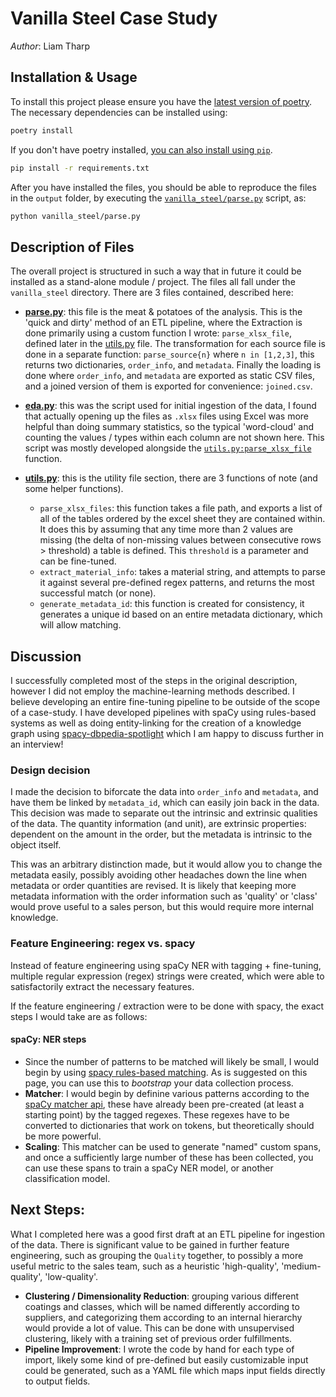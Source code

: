 # Vanilla Steel Case Study

*Author*: Liam Tharp


## Installation & Usage

To install this project please ensure you have the [latest version of poetry](https://python-poetry.org/docs/ "Poetry's installation docs"). The necessary dependencies can be installed using:

``` sh 
poetry install
```

If you don't have poetry installed, [you can also install using `pip`](https://pypi.org/project/pip/). 

``` sh
pip install -r requirements.txt
```

After you have installed the files, you should be able to reproduce the files in the `output` folder, by executing the [`vanilla_steel/parse.py`](vanilla_steel/parse.py) script, as:

``` sh
python vanilla_steel/parse.py
```

## Description of Files

The overall project is structured in such a way that in future it could be installed as a stand-alone module / project. The files all fall under the `vanilla_steel` directory. There are 3 files contained, described here:

- **[parse.py](vanilla_steel/parse.py)**: this file is the meat & potatoes of the analysis. This is the 'quick and dirty' method of an ETL pipeline, where the Extraction is done primarily using a custom function I wrote: `parse_xlsx_file`, defined later in the [utils.py](vanilla_steel/utils.py) file. The transformation for each source file is done in a separate function: `parse_source{n}` where `n in [1,2,3]`, this returns two dictionaries, `order_info`, and `metadata`. Finally the loading is done where `order_info`, and `metadata` are exported as static CSV files, and a joined version of them is exported for convenience: `joined.csv`.

- **[eda.py](vanilla_steel/eda.py)**: this was the script used for initial ingestion of the data, I found that actually opening up the files as `.xlsx` files using Excel was more helpful than doing summary statistics, so the typical 'word-cloud' and counting the values / types within each column are not shown here. This script was mostly developed alongside the [`utils.py:parse_xlsx_file`](vanilla_steel/utils.py#11) function.

- **[utils.py](vanilla_steel/utils.py)**: this is the utility file section, there are 3 functions of note (and some helper functions). 

    - `parse_xlsx_files`: this function takes a file path, and exports a list of all of the tables ordered by the excel sheet they are contained within. It does this by assuming that any time more than 2 values are missing (the delta of non-missing values between consecutive rows > threshold) a table is defined. This `threshold` is a parameter and can be fine-tuned.
    - `extract_material_info`: takes a material string, and attempts to parse it against several pre-defined regex patterns, and returns the most successful match (or none). 
    - `generate_metadata_id`: this function is created for consistency, it generates a unique id based on an entire metadata dictionary, which will allow matching.


## Discussion

I successfully completed most of the steps in the original description, however I did not employ the machine-learning methods described. I believe developing an entire fine-tuning pipeline to be outside of the scope of a case-study. I have developed pipelines with spaCy using rules-based systems as well as doing entity-linking for the creation of a knowledge graph using [spacy-dbpedia-spotlight](https://pypi.org/project/spacy-dbpedia-spotlight/0.2.0/) which I am happy to discuss further in an interview!

### Design decision

I made the decision to biforcate the data into `order_info` and `metadata`, and have them be linked by `metadata_id`, which can easily join back in the data. This decision was made to separate out the intrinsic and extrinsic qualities of the data. The quantity information (and unit), are extrinsic properties: dependent on the amount in the order, but the metadata is intrinsic to the object itself.

This was an arbitrary distinction made, but it would allow you to change the metadata easily, possibly avoiding other headaches down the line when metadata or order quantities are revised. It is likely that keeping more metadata information with the order information such as 'quality' or 'class' would prove useful to a sales person, but this would require more internal knowledge.

### Feature Engineering: regex vs. spacy

Instead of feature engineering using spaCy NER with tagging + fine-tuning, multiple regular expression (regex) strings were created, which were able to satisfactorily extract the necessary features.

If the feature engineering / extraction were to be done with spacy, the exact steps I would take are as follows:

#### spaCy: NER steps
- Since the number of patterns to be matched will likely be small, I would begin by using [spacy rules-based matching](https://spacy.io/usage/rule-based-matching). As is suggested on this page, you can use this to _bootstrap_ your data collection process.
- **Matcher**: I would begin by definine various patterns according to the [spaCy matcher api](https://spacy.io/api/matcher), these have already been pre-created (at least a starting point) by the tagged regexes. These regexes have to be converted to dictionaries that work on tokens, but theoretically should be more powerful. 
- **Scaling**: This matcher can be used to generate "named" custom spans, and once a sufficiently large number of these has been collected, you can use these spans to train a spaCy NER model, or another classification model.

## Next Steps:

What I completed here was a good first draft at an ETL pipeline for ingestion of the data. There is significant value to be gained in further feature engineering, such as grouping the `Quality` together, to possibly a more useful metric to the sales team, such as a heuristic 'high-quality', 'medium-quality', 'low-quality'. 

- **Clustering / Dimensionality Reduction**: grouping various different coatings and classes, which will be named differently according to suppliers, and categorizing them according to an internal hierarchy would provide a lot of value. This can be done with unsupervised clustering, likely with a training set of previous order fulfillments.
- **Pipeline Improvement**: I wrote the code by hand for each type of import, likely some kind of pre-defined but easily customizable input could be generated, such as a YAML file which maps input fields directly to output fields.
